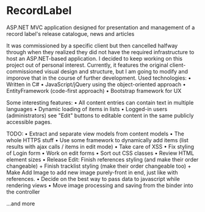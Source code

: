 ﻿# RecordLabel
ASP.NET MVC application designed for presentation and management of a record label's release catalogue, news and articles

It was commissioned by a specific client but then cancelled halfway through when they realized they did not have the required infrastructure to host an ASP.NET-based application. I decided to keep working on this project out of personal interest.
Currently, it features the original client-commissioned visual design and structure, but I am going to modify and imporove that in the course of further development.
Used technologies:
• Written in C#
• JavaScript/jQuery using the object-oriented approach
• EntityFramework (code-first approach)
• Bootstrap framework for UX

Some interesting features:
• All content entries can contain text in multiple languages
• Dynamic loading of items in lists
• Logged-in users (administrators) see "Edit" buttons to editable content in the same publicly accessible pages.



TODO:
• Extract and separate view models from content models
• The whole HTTPS stuff
• Use some framework to dynamically add items (list results with ajax calls / items in edit mode)
• Take care of XSS
• Fix styling of Login form
• Work on edit forms
• Sort out CSS classes
• Review HTML element sizes
• Release Edit: Finish references styling (and make their order changeable) + Finish tracklist styling (make their order changeable too) + Make Add Image to add new image purely-front in end, just like with references.
• Decide on the best way to pass data to javascript while rendering views
• Move image processing and saving from the binder into the controller

...and more
